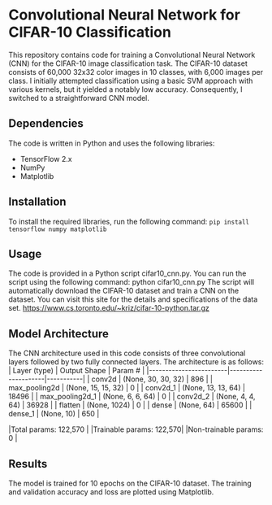 # Convolutional Neural Network for CIFAR-10 Classification
This repository contains code for training a Convolutional Neural Network (CNN) for the CIFAR-10 image classification task. The CIFAR-10 dataset consists of 60,000 32x32 color images in 10 classes, with 6,000 images per class.
I initially attempted classification using a basic SVM approach with various kernels, but it yielded a notably low accuracy. Consequently, I switched to a straightforward CNN model.

## Dependencies
The code is written in Python and uses the following libraries:

- TensorFlow 2.x
- NumPy
- Matplotlib

## Installation
To install the required libraries, run the following command:
` pip install tensorflow numpy matplotlib ` 
## Usage
The code is provided in a Python script cifar10_cnn.py. You can run the script using the following command:
python cifar10_cnn.py
The script will automatically download the CIFAR-10 dataset and train a CNN on the dataset. You can visit this site for the details and specifications of the data set.
https://www.cs.toronto.edu/~kriz/cifar-10-python.tar.gz

## Model Architecture
The CNN architecture used in this code consists of three convolutional layers followed by two fully connected layers. The architecture is as follows:
| Layer (type)            | Output Shape        | Param #   |
|------------------------|---------------------|-----------|
| conv2d                 | (None, 30, 30, 32)   | 896       |
| max_pooling2d          | (None, 15, 15, 32)   | 0         |
| conv2d_1               | (None, 13, 13, 64)   | 18496     |
| max_pooling2d_1        | (None, 6, 6, 64)     | 0         |
| conv2d_2               | (None, 4, 4, 64)     | 36928     |
| flatten                | (None, 1024)         | 0         |
| dense                  | (None, 64)           | 65600     |
| dense_1                | (None, 10)           | 650       |

|Total params: 122,570    |
|Trainable params: 122,570|
|Non-trainable params: 0  |

## Results
The model is trained for 10 epochs on the CIFAR-10 dataset. The training and validation accuracy and loss are plotted using Matplotlib.


